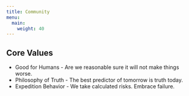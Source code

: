 ```yaml
---
title: Community
menu:
  main:
    weight: 40
---
```


<!--add blocks of content here to add more sections to the community page -->
<p>			
<h2>Core Values</h2>
<ul>
	<li>Good for Humans - Are we reasonable sure it will not make things worse.</li>
	<li>Philosophy of Truth - The best predictor of tomorrow is truth today.</li>
	<li>Expedition Behavior - We take calculated risks.  Embrace failure.</li>
</ul>
</p>
